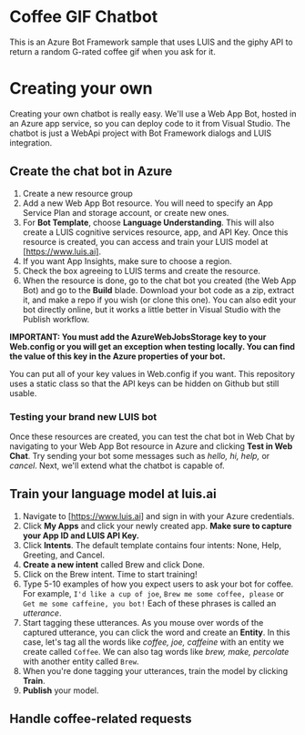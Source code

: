# Coffee GIF Chatbot
This is an Azure Bot Framework sample that uses LUIS and the giphy API to return a random G-rated coffee gif when you ask for it. 

# Creating your own
Creating your own chatbot is really easy. We'll use a Web App Bot, hosted in an Azure app service, so you can deploy code to it from Visual Studio. The chatbot is just a WebApi project with Bot Framework dialogs and LUIS integration. 

## Create the chat bot in Azure
1. Create a new resource group
2. Add a new Web App Bot resource. You will need to specify an App Service Plan and storage account, or create new ones.
3. For **Bot Template**, choose **Language Understanding**. This will also create a LUIS cognitive services resource, app, and API Key. Once this resource is created, you can access and train your LUIS model at [https://www.luis.ai]. 
4. If you want App Insights, make sure to choose a region.
5. Check the box agreeing to LUIS terms and create the resource. 
6. When the resource is done, go to the chat bot you created (the Web App Bot) and go to the **Build** blade. Download your bot code as a zip, extract it, and make a repo if you wish (or clone this one). You can also edit your bot directly online, but it works a little better in Visual Studio with the Publish workflow.

**IMPORTANT: You must add the AzureWebJobsStorage key to your Web.config or you will get an exception when testing locally. You can find the value of this key in the Azure properties of your bot.**

You can put all of your key values in Web.config if you want. This repository uses a static class so that the API keys can be hidden on Github but still usable.

### Testing your brand new LUIS bot
Once these resources are created, you can test the chat bot in Web Chat by navigating to your Web App Bot resource in Azure and clicking **Test in Web Chat**. Try sending your bot some messages such as *hello, hi, help,* or *cancel*. Next, we'll extend what the chatbot is capable of. 

## Train your language model at luis.ai
1. Navigate to [https://www.luis.ai] and sign in with your Azure credentials.
2. Click **My Apps** and click your newly created app. **Make sure to capture your App ID and LUIS API Key.**
3. Click **Intents**. The default template contains four intents: None, Help, Greeting, and Cancel.
4. **Create a new intent** called Brew and click Done. 
5. Click on the Brew intent. Time to start training!
6. Type 5-10 examples of how you expect users to ask your bot for coffee. For example, `I'd like a cup of joe`, `Brew me some coffee, please` or `Get me some caffeine, you bot!` Each of these phrases is called an *utterance*.
7. Start tagging these utterances. As you mouse over words of the captured utterance, you can click the word and create an **Entity**. In this case, let's tag all the words like *coffee, joe, caffeine* with an entity we create called `Coffee`. We can also tag words like *brew, make, percolate* with another entity called `Brew`. 
8. When you're done tagging your utterances, train the model by clicking **Train**.
9. **Publish** your model. 

## Handle coffee-related requests
